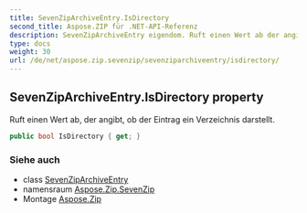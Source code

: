 ```yaml
---
title: SevenZipArchiveEntry.IsDirectory
second_title: Aspose.ZIP für .NET-API-Referenz
description: SevenZipArchiveEntry eigendom. Ruft einen Wert ab der angibt ob der Eintrag ein Verzeichnis darstellt.
type: docs
weight: 30
url: /de/net/aspose.zip.sevenzip/sevenziparchiveentry/isdirectory/
---
```

## SevenZipArchiveEntry.IsDirectory property

Ruft einen Wert ab, der angibt, ob der Eintrag ein Verzeichnis darstellt.

```csharp
public bool IsDirectory { get; }
```

### Siehe auch

* class [SevenZipArchiveEntry](../)
* namensraum [Aspose.Zip.SevenZip](../../sevenziparchiveentry/)
* Montage [Aspose.Zip](../../../)


